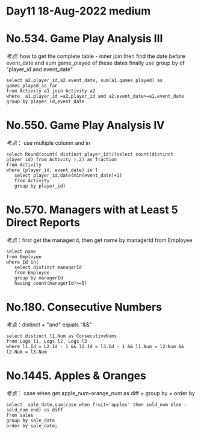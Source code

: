 #
Day11 18-Aug-2022 medium
====

####
No.534. Game Play Analysis III
==
*考点*: how to get the complete table - inner  join 
       then find the date before event_date and sum game_played of these dates
       finally use group by of "player_id and event_date"


    select a2.player_id,a2.event_date, sum(a1.games_played) as games_played_so_far
    from Activity a1 join Activity a2
    where  a1.player_id =a2.player_id and a2.event_date>=a1.event_date
    group by player_id,event_date
####

####
No.550. Game Play Analysis IV
==
*考点*： use multiple column  and in 

    select Round(count( distinct player_id)/(select count(distinct player_id) from Activity ),2) as fraction 
    from Activity
    where (player_id, event_date) in (
       select player_id,date(min(event_date)+1)
       from Activity
       group by player_id)

####

####
No.570. Managers with at Least 5 Direct Reports
==
*考点*：first get the managerId, then get name by  managerId  from Employee

    select name 
    from Employee
    where Id in(
       select distinct managerId
       from Employee
       group by managerId
       having count(managerId)>=5)


####

####
No.180. Consecutive Numbers
==
*考点*：distinct  + "and" equals "&&" 

    select distinct l1.Num as ConsecutiveNums
    from Logs l1, Logs l2, Logs l3
    where l1.Id = L2.Id - 1 && l2.Id = l3.Id - 1 && l1.Num = l2.Num && l2.Num = l3.Num

####

####
No.1445. Apples & Oranges
==
*考点*： case when get apple_num-orange_num as diff + group by + order by 

    select  sale_date,sum(case when fruit='apples' then sold_num else -sold_num end) as diff
    from sales
    group by sale_date
    order by sale_date;
####
